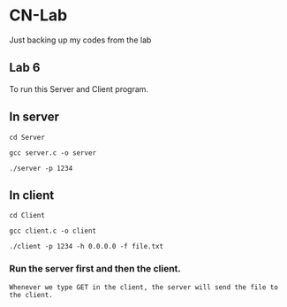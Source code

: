 # CN-Lab
 Just backing up my codes from the lab


## Lab 6

To run this Server and Client program.

## In server

```
cd Server
```

```
gcc server.c -o server
```

```
./server -p 1234
```

## In client

```
cd Client
```

```
gcc client.c -o client
```

```
./client -p 1234 -h 0.0.0.0 -f file.txt
```

### Run the server first and then the client.

```
Whenever we type GET in the client, the server will send the file to the client.
```